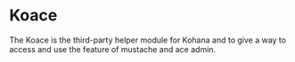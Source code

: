 Koace
=====

The Koace is the third-party helper module for Kohana and to give a way to access and use the feature of mustache and ace admin.
